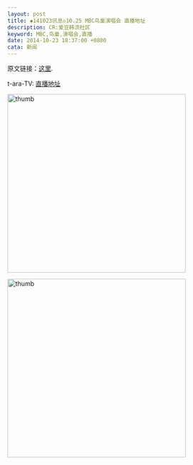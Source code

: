 ```yaml
---
layout: post
title: ◆141023讯息◇10.25 MBC鸟巢演唱会 直播地址
description: CR:爱豆韩流社区
keyword: MBC,鸟巢,演唱会,直播
date: 2014-10-23 18:37:00 +0800
cata: 新闻
---
```


原文链接：[这里](http://tieba.baidu.com/p/3367661431?see_lz=1).

t-ara-TV: [直播地址](http://tv.idol001.com/tara.html)

<p><img src="{{ site.url }}/images/141023_1.jpg" alt="thumb" width="400" /></p>

<p><img src="{{ site.url }}/images/141023_2.jpg" alt="thumb" width="400" /></p>